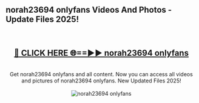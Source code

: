 <h2>norah23694 onlyfans Videos And Photos - Update Files 2025!</h2>
<br>
<div align="center">
<h2><a href="https://linkcuts.com/hfmhzwbr" rel="nofollow">🔴 CLICK HERE 🌐==►► norah23694 onlyfans</a></h2>
<br>
Get norah23694 onlyfans and all content. Now you can access all videos and pictures of norah23694 onlyfans. New Updated Files 2025!
<br>
<br>
<a href="https://linkcuts.com/hfmhzwbr" rel="nofollow" data-target="animated-image.originalLink"><img src="https://i.ibb.co.com/WyWwxjT/player-gif2.gif" alt="norah23694 onlyfans" style="max-width: 100%; display: inline-block;" data-target="animated-image.originalImage"></a>
</div>
<br>
